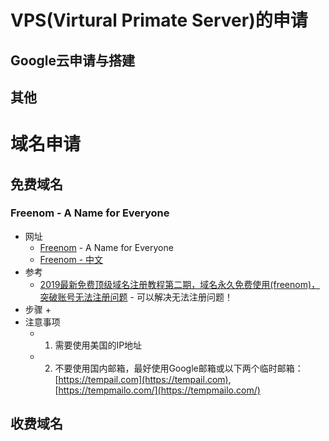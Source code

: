# VPS(Virtural Primate Server)的申请
## Google云申请与搭建
## 其他 
# 域名申请
## 免费域名
### Freenom - A Name for Everyone
   * 网址
      + [Freenom](https://www.freenom.com/en/index.html) - A Name for Everyone<br>
      + [Freenom - 中文](https://www.freenom.com/zh/index.html)<br>
   * 参考
      + [2019最新免费顶级域名注册教程第二期，域名永久免费使用(freenom)，突破账号无法注册问题](https://www.youtube.com/watch?v=VxfyjmaKby4) - 可以解决无法注册问题！<br>
   * 步骤
      + 
   * 注意事项
      + 1. 需要使用美国的IP地址
      + 2. 不要使用国内邮箱，最好使用Google邮箱或以下两个临时邮箱：[https://tempail.com](https://tempail.com), [https://tempmailo.com/](https://tempmailo.com/)<br>
## 收费域名
